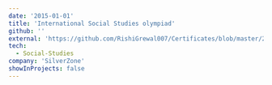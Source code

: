 ```yaml
---
date: '2015-01-01'
title: 'International Social Studies olympiad'
github: ''
external: 'https://github.com/RishiGrewal007/Certificates/blob/master/2015_01_01_Social_Studies_olympiad.pdf'
tech:
  - Social-Studies
company: 'SilverZone'
showInProjects: false
---
```



